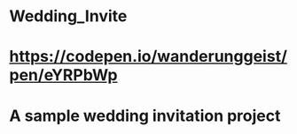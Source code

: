 # Wedding_Invite
# https://codepen.io/wanderunggeist/pen/eYRPbWp
# A sample wedding invitation project
